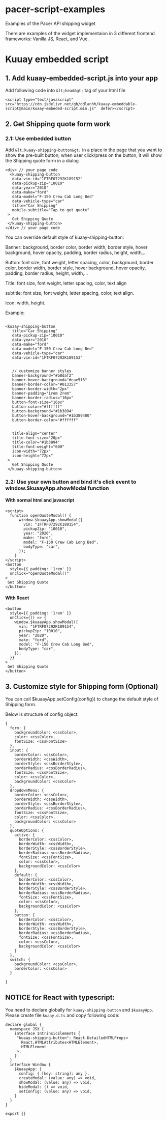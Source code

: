 # pacer-script-examples
Examples of the Pacer API shipping widget

There are examples of the widget implementaion in 3 different frontend frameworks: Vanilla JS, React, and Vue.

# Kuuay embedded script

## 1. Add kuaay-embedded-script.js into your app

Add following code into ``&lt;head&gt;`` tag of your html file

``<script type="text/javascript" src="https://cdn.jsdelivr.net/gh/ddlanhh/kuaay-embeddable-script@main/kuaay-embeded-script.min.js"  defer></script>
``

## 2. Get Shipping quote form work

### 2.1: Use embedded button

Add ``&lt;kuaay-shipping-button&gt;`` in a place in the page that you want to show the pre-built button, when user
click/press on the button, it will show the Shipping quote form in a dialog

```
<div> // your page code
  <kuaay-shipping-button
   data-vin-id="1FTRF07292K189152"
   data-pickup-zip="10010"
   data-year="2010"
   data-make="ford"
   data-model="F-150 Crew Cab Long Bed"
   data-vehicle-type="car"
   title="Car Shipping"
   mobile-subtitle="Tap to get quote"
 >
   Get Shipping Quote
 </kuaay-shipping-button>
</div> // your page code
```

You can override default style of kuaay-shipping-button:

Banner: background, border color, border width, border style, hover background, hover opacity, padding, border radius, height, width,...

Button: font size, font weight, letter spacing, color, background, border color, border width, border style, hover background, hover opacity, padding, border radius, height, width,...

Title: font size, font weight, letter spacing, color, text align

subtitle: font size, font weight, letter spacing, color, text align.

Icon: width, height.

Example:

```

<kuaay-shipping-button
   title="Car Shipping"
   data-pickup-zip="10010"
   data-year="2010"
   data-make="ford"
   data-model="F-150 Crew Cab Long Bed"
   data-vehicle-type="car"
   data-vin-id="1FTRF07292K189153"


   // customize banner styles
   banner-background="#b8daf2"
   banner-hover-background="#cae5f3"
   banner-border-color="#013357"
   banner-border-width="2px"
   banner-padding="1rem 2rem"
   banner-border-radius="16px"
   button-font-size="16px"
   button-color="#ffffff"
   button-background="#1b3894"
   button-hover-background="#1b389480"
   button-border-color="#ffffff"


   title-align="center"
   title-font-size="20px"
   title-color="#1b3894"
   title-font-weight="600"
   icon-width="72px"
   icon-height="72px"
 >
   Get Shipping Quote
 </kuaay-shipping-button>

```

### 2.2: Use your own button and bind it's click event to window.$kuaayApp.showModal function

#### With normal html and javascript

```
<script>
  function openQuoteModal() {
      window.$kuaayApp.showModal({
        vin: "1FTRF07292K189154",
        pickupZip: "10010",
        year: "2020",
        make: "ford",
        model: "F-150 Crew Cab Long Bed",
        bodyType: "car",
      });
    }
</script>
<button
  style={{ padding: '1rem' }}
  onclick="openQuoteModal()"
>
 Get Shipping Quote
</button>
```

#### With React

```
<button
  style={{ padding: '1rem' }}
  onClick={() => {
    window.$kuaayApp.showModal({
      vin: "1FTRF07292K189154",
      pickupZip: "10010",
      year: "2020",
      make: "ford",
      model: "F-150 Crew Cab Long Bed",
      bodyType: "car",
    });
  }}
>
 Get Shipping Quote
</button>
```

## 3. Customize style for Shipping form (Optional)

You can call $kuaayApp.setConfig(config}) to change the default style of Shipping form.

Below is structure of config object:


```
{
  form: {
    backgroundColor: <cssColor>,
    color: <cssColor>,
    fontSize: <cssFontSize>
  },
  input: {
    borderColor: <cssColor>,
    borderWidth: <cssWidth>,
    borderStyle: <cssBorderStyle>,
    borderRadius: <cssBorderRadius>,
    fontSize: <cssFontSize>,
    color: <cssColor>,
    backgroundColor: <cssColor>
  },
  dropdownMenu: {
    borderColor: <cssColor>,
    borderWidth: <cssWidth>,
    borderStyle: <cssBorderStyle>,
    borderRadius: <cssBorderRadius>,
    fontSize: <cssFontSize>,
    color: <cssColor>,
    backgroundColor: <cssColor>
  },
  quoteOptions: {
    active: {
      borderColor: <cssColor>,
      borderWidth: <cssWidth>,
      borderStyle: <cssBorderStyle>,
      borderRadius: <cssBorderRadius>,
      fontSize: <cssFontSize>,
      color: <cssColor>,
      backgroundColor: <cssColor>
    },
    default: {
      borderColor: <cssColor>,
      borderWidth: <cssWidth>,
      borderStyle: <cssBorderStyle>,
      borderRadius: <cssBorderRadius>,
      fontSize: <cssFontSize>,
      color: <cssColor>,
      backgroundColor: <cssColor>
    },
    button: {
      borderColor: <cssColor>,
      borderWidth: <cssWidth>,
      borderStyle: <cssBorderStyle>,
      borderRadius: <cssBorderRadius>,
      fontSize: <cssFontSize>,
      color: <cssColor>,
      backgroundColor: <cssColor>
    }
  },
  switch: {
    backgroundColor: <cssColor>,
    borderColor: <cssColor>
  }

}

```

## NOTICE for React with typescript:

You need to declare globally for ``kuaay-shipping-button`` and ``$kuaayApp``. Please create file ``kuaay.d.ts`` and copy following code:

```
declare global {
  namespace JSX {
    interface IntrinsicElements {
     "kuaay-shipping-button": React.DetailedHTMLProps<
       React.HTMLAttributes<HTMLElement>,
       HTMLElement
     >;
    }
  }
  interface Window {
    $kuaayApp: {
      config: { [key: string]: any },
      createModal: (value: any) => void,
      showModal: (value: any) => void,
      hideModal: () => void,
      setConfig: (value: any) => void,
    }
  }
}

export {}

```

